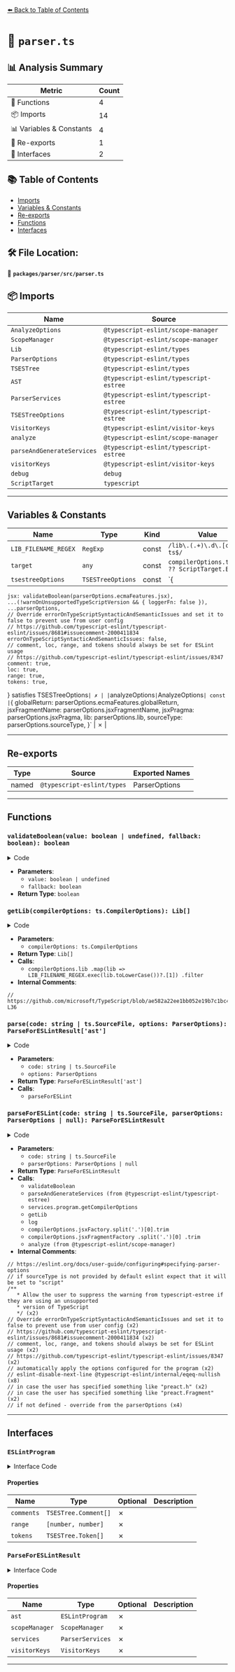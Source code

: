 [⬅️ Back to Table of Contents](../../../index.md)

# 📄 `parser.ts`

## 📊 Analysis Summary

| Metric | Count |
|--------|-------|
| 🔧 Functions | 4 |
| 📦 Imports | 14 |
| 📊 Variables & Constants | 4 |
| 🔄 Re-exports | 1 |
| 📐 Interfaces | 2 |

## 📚 Table of Contents

- [Imports](#imports)
- [Variables & Constants](#variables-constants)
- [Re-exports](#re-exports)
- [Functions](#functions)
- [Interfaces](#interfaces)

## 🛠️ File Location:
📂 **`packages/parser/src/parser.ts`**

## 📦 Imports

| Name | Source |
|------|--------|
| `AnalyzeOptions` | `@typescript-eslint/scope-manager` |
| `ScopeManager` | `@typescript-eslint/scope-manager` |
| `Lib` | `@typescript-eslint/types` |
| `ParserOptions` | `@typescript-eslint/types` |
| `TSESTree` | `@typescript-eslint/types` |
| `AST` | `@typescript-eslint/typescript-estree` |
| `ParserServices` | `@typescript-eslint/typescript-estree` |
| `TSESTreeOptions` | `@typescript-eslint/typescript-estree` |
| `VisitorKeys` | `@typescript-eslint/visitor-keys` |
| `analyze` | `@typescript-eslint/scope-manager` |
| `parseAndGenerateServices` | `@typescript-eslint/typescript-estree` |
| `visitorKeys` | `@typescript-eslint/visitor-keys` |
| `debug` | `debug` |
| `ScriptTarget` | `typescript` |


---

## Variables & Constants

| Name | Type | Kind | Value | Exported |
|------|------|------|-------|----------|
| `LIB_FILENAME_REGEX` | `RegExp` | const | `/lib\.(.+)\.d\.[cm]?ts$/` | ✗ |
| `target` | `any` | const | `compilerOptions.target ?? ScriptTarget.ES5` | ✗ |
| `tsestreeOptions` | `TSESTreeOptions` | const | `{
    jsx: validateBoolean(parserOptions.ecmaFeatures.jsx),
    ...(!warnOnUnsupportedTypeScriptVersion && { loggerFn: false }),
    ...parserOptions,
    // Override errorOnTypeScriptSyntacticAndSemanticIssues and set it to false to prevent use from user config
    // https://github.com/typescript-eslint/typescript-eslint/issues/8681#issuecomment-2000411834
    errorOnTypeScriptSyntacticAndSemanticIssues: false,
    // comment, loc, range, and tokens should always be set for ESLint usage
    // https://github.com/typescript-eslint/typescript-eslint/issues/8347
    comment: true,
    loc: true,
    range: true,
    tokens: true,
  } satisfies TSESTreeOptions` | ✗ |
| `analyzeOptions` | `AnalyzeOptions` | const | `{
    globalReturn: parserOptions.ecmaFeatures.globalReturn,
    jsxFragmentName: parserOptions.jsxFragmentName,
    jsxPragma: parserOptions.jsxPragma,
    lib: parserOptions.lib,
    sourceType: parserOptions.sourceType,
  }` | ✗ |


---

## Re-exports

| Type | Source | Exported Names |
|------|--------|----------------|
| named | `@typescript-eslint/types` | ParserOptions |


---

## Functions

### `validateBoolean(value: boolean | undefined, fallback: boolean): boolean`

<details><summary>Code</summary>

```ts
function validateBoolean(
  value: boolean | undefined,
  fallback = false,
): boolean {
  if (typeof value !== 'boolean') {
    return fallback;
  }
  return value;
}
```
</details>

- **Parameters**:
  - `value: boolean | undefined`
  - `fallback: boolean`
- **Return Type**: `boolean`
### `getLib(compilerOptions: ts.CompilerOptions): Lib[]`

<details><summary>Code</summary>

```ts
function getLib(compilerOptions: ts.CompilerOptions): Lib[] {
  if (compilerOptions.lib) {
    return compilerOptions.lib
      .map(lib => LIB_FILENAME_REGEX.exec(lib.toLowerCase())?.[1])
      .filter((lib): lib is Lib => !!lib);
  }

  const target = compilerOptions.target ?? ScriptTarget.ES5;
  // https://github.com/microsoft/TypeScript/blob/ae582a22ee1bb052e19b7c1bc4cac60509b574e0/src/compiler/utilitiesPublic.ts#L13-L36
  switch (target) {
    case ScriptTarget.ES2015:
      return ['es6'];
    case ScriptTarget.ES2016:
      return ['es2016.full'];
    case ScriptTarget.ES2017:
      return ['es2017.full'];
    case ScriptTarget.ES2018:
      return ['es2018.full'];
    case ScriptTarget.ES2019:
      return ['es2019.full'];
    case ScriptTarget.ES2020:
      return ['es2020.full'];
    case ScriptTarget.ES2021:
      return ['es2021.full'];
    case ScriptTarget.ES2022:
      return ['es2022.full'];
    case ScriptTarget.ES2023:
      return ['es2023.full'];
    case ScriptTarget.ES2024:
      return ['es2024.full'];
    case ScriptTarget.ESNext:
      return ['esnext.full'];
    default:
      return ['lib'];
  }
}
```
</details>

- **Parameters**:
  - `compilerOptions: ts.CompilerOptions`
- **Return Type**: `Lib[]`
- **Calls**:
  - `compilerOptions.lib
      .map(lib => LIB_FILENAME_REGEX.exec(lib.toLowerCase())?.[1])
      .filter`
- **Internal Comments**:
```
// https://github.com/microsoft/TypeScript/blob/ae582a22ee1bb052e19b7c1bc4cac60509b574e0/src/compiler/utilitiesPublic.ts#L13-L36
```

### `parse(code: string | ts.SourceFile, options: ParserOptions): ParseForESLintResult['ast']`

<details><summary>Code</summary>

```ts
export function parse(
  code: string | ts.SourceFile,
  options?: ParserOptions,
): ParseForESLintResult['ast'] {
  return parseForESLint(code, options).ast;
}
```
</details>

- **Parameters**:
  - `code: string | ts.SourceFile`
  - `options: ParserOptions`
- **Return Type**: `ParseForESLintResult['ast']`
- **Calls**:
  - `parseForESLint`
### `parseForESLint(code: string | ts.SourceFile, parserOptions: ParserOptions | null): ParseForESLintResult`

<details><summary>Code</summary>

```ts
export function parseForESLint(
  code: string | ts.SourceFile,
  parserOptions?: ParserOptions | null,
): ParseForESLintResult {
  if (!parserOptions || typeof parserOptions !== 'object') {
    parserOptions = {};
  } else {
    parserOptions = { ...parserOptions };
  }
  // https://eslint.org/docs/user-guide/configuring#specifying-parser-options
  // if sourceType is not provided by default eslint expect that it will be set to "script"
  if (
    parserOptions.sourceType !== 'module' &&
    parserOptions.sourceType !== 'script'
  ) {
    parserOptions.sourceType = 'script';
  }
  if (typeof parserOptions.ecmaFeatures !== 'object') {
    parserOptions.ecmaFeatures = {};
  }

  /**
   * Allow the user to suppress the warning from typescript-estree if they are using an unsupported
   * version of TypeScript
   */
  const warnOnUnsupportedTypeScriptVersion = validateBoolean(
    parserOptions.warnOnUnsupportedTypeScriptVersion,
    true,
  );

  const tsestreeOptions = {
    jsx: validateBoolean(parserOptions.ecmaFeatures.jsx),
    ...(!warnOnUnsupportedTypeScriptVersion && { loggerFn: false }),
    ...parserOptions,
    // Override errorOnTypeScriptSyntacticAndSemanticIssues and set it to false to prevent use from user config
    // https://github.com/typescript-eslint/typescript-eslint/issues/8681#issuecomment-2000411834
    errorOnTypeScriptSyntacticAndSemanticIssues: false,
    // comment, loc, range, and tokens should always be set for ESLint usage
    // https://github.com/typescript-eslint/typescript-eslint/issues/8347
    comment: true,
    loc: true,
    range: true,
    tokens: true,
  } satisfies TSESTreeOptions;

  const analyzeOptions: AnalyzeOptions = {
    globalReturn: parserOptions.ecmaFeatures.globalReturn,
    jsxFragmentName: parserOptions.jsxFragmentName,
    jsxPragma: parserOptions.jsxPragma,
    lib: parserOptions.lib,
    sourceType: parserOptions.sourceType,
  };

  const { ast, services } = parseAndGenerateServices(code, tsestreeOptions);
  ast.sourceType = parserOptions.sourceType;

  if (services.program) {
    // automatically apply the options configured for the program
    const compilerOptions = services.program.getCompilerOptions();
    if (analyzeOptions.lib == null) {
      analyzeOptions.lib = getLib(compilerOptions);
      log('Resolved libs from program: %o', analyzeOptions.lib);
    }
    if (
      // eslint-disable-next-line @typescript-eslint/internal/eqeq-nullish
      analyzeOptions.jsxPragma === undefined &&
      compilerOptions.jsxFactory != null
    ) {
      // in case the user has specified something like "preact.h"
      const factory = compilerOptions.jsxFactory.split('.')[0].trim();
      analyzeOptions.jsxPragma = factory;
      log('Resolved jsxPragma from program: %s', analyzeOptions.jsxPragma);
    }
    if (
      // eslint-disable-next-line @typescript-eslint/internal/eqeq-nullish
      analyzeOptions.jsxFragmentName === undefined &&
      compilerOptions.jsxFragmentFactory != null
    ) {
      // in case the user has specified something like "preact.Fragment"
      const fragFactory = compilerOptions.jsxFragmentFactory
        .split('.')[0]
        .trim();
      analyzeOptions.jsxFragmentName = fragFactory;
      log(
        'Resolved jsxFragmentName from program: %s',
        analyzeOptions.jsxFragmentName,
      );
    }
  }

  const scopeManager = analyze(ast, analyzeOptions);

  // if not defined - override from the parserOptions
  services.emitDecoratorMetadata ??=
    parserOptions.emitDecoratorMetadata === true;
  services.experimentalDecorators ??=
    parserOptions.experimentalDecorators === true;
  services.isolatedDeclarations ??= parserOptions.isolatedDeclarations === true;

  return { ast, scopeManager, services, visitorKeys };
}
```
</details>

- **Parameters**:
  - `code: string | ts.SourceFile`
  - `parserOptions: ParserOptions | null`
- **Return Type**: `ParseForESLintResult`
- **Calls**:
  - `validateBoolean`
  - `parseAndGenerateServices (from @typescript-eslint/typescript-estree)`
  - `services.program.getCompilerOptions`
  - `getLib`
  - `log`
  - `compilerOptions.jsxFactory.split('.')[0].trim`
  - `compilerOptions.jsxFragmentFactory
        .split('.')[0]
        .trim`
  - `analyze (from @typescript-eslint/scope-manager)`
- **Internal Comments**:
```
// https://eslint.org/docs/user-guide/configuring#specifying-parser-options
// if sourceType is not provided by default eslint expect that it will be set to "script"
/**
   * Allow the user to suppress the warning from typescript-estree if they are using an unsupported
   * version of TypeScript
   */ (x2)
// Override errorOnTypeScriptSyntacticAndSemanticIssues and set it to false to prevent use from user config (x2)
// https://github.com/typescript-eslint/typescript-eslint/issues/8681#issuecomment-2000411834 (x2)
// comment, loc, range, and tokens should always be set for ESLint usage (x2)
// https://github.com/typescript-eslint/typescript-eslint/issues/8347 (x2)
// automatically apply the options configured for the program (x2)
// eslint-disable-next-line @typescript-eslint/internal/eqeq-nullish (x8)
// in case the user has specified something like "preact.h" (x2)
// in case the user has specified something like "preact.Fragment" (x2)
// if not defined - override from the parserOptions (x4)
```


---

## Interfaces

### `ESLintProgram`

<details><summary>Interface Code</summary>

```ts
interface ESLintProgram extends AST<{ comment: true; tokens: true }> {
  comments: TSESTree.Comment[];
  range: [number, number];
  tokens: TSESTree.Token[];
}
```
</details>

#### Properties

| Name | Type | Optional | Description |
|------|------|----------|-------------|
| `comments` | `TSESTree.Comment[]` | ✗ |  |
| `range` | `[number, number]` | ✗ |  |
| `tokens` | `TSESTree.Token[]` | ✗ |  |

### `ParseForESLintResult`

<details><summary>Interface Code</summary>

```ts
interface ParseForESLintResult {
  ast: ESLintProgram;
  scopeManager: ScopeManager;
  services: ParserServices;
  visitorKeys: VisitorKeys;
}
```
</details>

#### Properties

| Name | Type | Optional | Description |
|------|------|----------|-------------|
| `ast` | `ESLintProgram` | ✗ |  |
| `scopeManager` | `ScopeManager` | ✗ |  |
| `services` | `ParserServices` | ✗ |  |
| `visitorKeys` | `VisitorKeys` | ✗ |  |


---